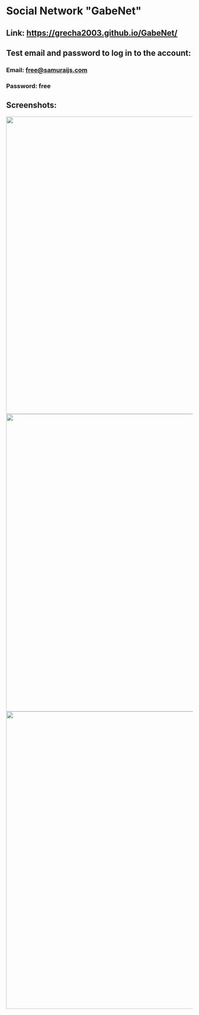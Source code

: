 # Social Network "GabeNet"
## Link: https://grecha2003.github.io/GabeNet/
## Test email and password to log in to the account:

### Email: free@samuraijs.com
### Password: free

## Screenshots:
<img src="https://i.ibb.co/F8qbhqd/04-07-2022-171156.png" width="800"/>
<img src="https://i.ibb.co/qNPG3BK/04-07-2022-171213.png" width="800"/>
<img src="https://i.ibb.co/DWpZKZT/04-07-2022-171234.png" width="800"/>
